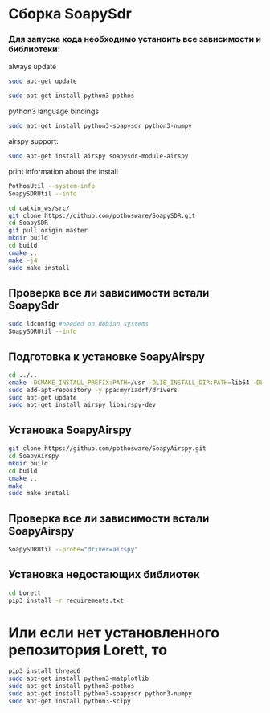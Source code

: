 # Сборка SoapySdr
### Для запуска кода необходимо устаноить все зависимости и библиотеки:
always update
```bash
sudo apt-get update
```
```bash
sudo apt-get install python3-pothos
```
python3 language bindings
```bash
sudo apt-get install python3-soapysdr python3-numpy
```
airspy support:
```bash
sudo apt-get install airspy soapysdr-module-airspy
```
print information about the install
```bash
PothosUtil --system-info
SoapySDRUtil --info
```
```bash
cd catkin_ws/src/
git clone https://github.com/pothosware/SoapySDR.git
cd SoapySDR
git pull origin master
mkdir build
cd build
cmake ..
make -j4
sudo make install
```
## Проверка все ли зависимости встали SoapySdr
```bash
sudo ldconfig #needed on debian systems
SoapySDRUtil --info
```
## Подготовка к установке SoapyAirspy
```bash
cd ../..
cmake -DCMAKE_INSTALL_PREFIX:PATH=/usr -DLIB_INSTALL_DIR:PATH=lib64 -DLIB_SUFFIX=64 -DSOAPY_SDR_ROOT=/usr ..
sudo add-apt-repository -y ppa:myriadrf/drivers
sudo apt-get update
sudo apt-get install airspy libairspy-dev
```
## Установка SoapyAirspy
```bash
git clone https://github.com/pothosware/SoapyAirspy.git
cd SoapyAirspy
mkdir build
cd build
cmake ..
make
sudo make install
```
## Проверка все ли зависимости встали SoapyAirspy
```bash
SoapySDRUtil --probe="driver=airspy"
```
## Установка недостающих библиотек
```bash
cd Lorett
pip3 install -r requirements.txt
```
# Или если нет установленного репозитория Lorett, то
```bash
pip3 install thread6
sudo apt-get install python3-matplotlib
sudo apt-get install python3-pothos
sudo apt-get install python3-soapysdr python3-numpy
sudo apt-get install python3-scipy
```
